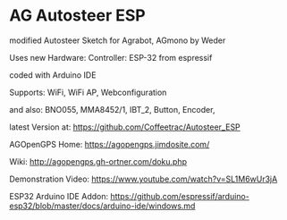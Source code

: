 # AG Autosteer ESP

modified Autosteer Sketch for Agrabot, AGmono
by Weder

Uses new Hardware:
Controller: ESP-32 from espressif

coded with Arduino IDE

Supports: WiFi, WiFi AP, Webconfiguration 

and also: BNO055, MMA8452/1, IBT_2, Button, Encoder, 


latest Version at: https://github.com/Coffeetrac/Autosteer_ESP

AGOpenGPS Home:    https://agopengps.jimdosite.com/

Wiki:              http://agopengps.gh-ortner.com/doku.php

Demonstration Video: https://www.youtube.com/watch?v=SL1M6wUr3jA

ESP32 Arduino IDE Addon: https://github.com/espressif/arduino-esp32/blob/master/docs/arduino-ide/windows.md
